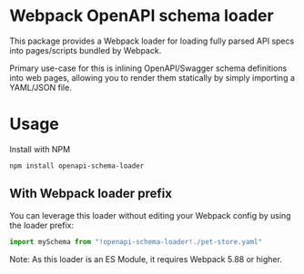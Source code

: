 # Webpack OpenAPI schema loader

This package provides a Webpack loader for loading fully parsed API specs into pages/scripts bundled by Webpack.

Primary use-case for this is inlining OpenAPI/Swagger schema definitions into web pages, allowing you to render them statically by simply importing a YAML/JSON file.

# Usage

Install with NPM

```
npm install openapi-schema-loader
```

## With Webpack loader prefix

You can leverage this loader without editing your Webpack config by using the loader prefix:

```javascript
import mySchema from "!openapi-schema-loader!./pet-store.yaml"
```

Note: As this loader is an ES Module, it requires Webpack 5.88 or higher.